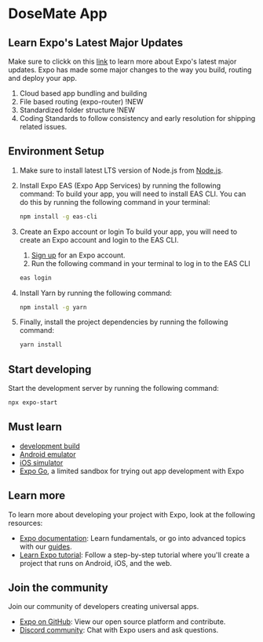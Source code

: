 # DoseMate App

## Learn Expo's Latest Major Updates

Make sure to clickk on this [link](https://docs.expo.dev/get-started/start-developing/) to learn more about Expo's latest major updates. Expo has made some major changes to the way you build, routing and deploy your app.

1. Cloud based app bundling and building
2. File based routing (expo-router) !NEW
3. Standardized folder structure !NEW
4. Coding Standards to follow consistency and early resolution for shipping related issues.

## Environment Setup

1. Make sure to install latest LTS version of Node.js from [Node.js](https://nodejs.org/en/).
2. Install Expo EAS (Expo App Services) by running the following command:
To build your app, you will need to install EAS CLI. You can do this by running the following command in your terminal:

    ```bash
    npm install -g eas-cli
    ```

3. Create an Expo account or login
To build your app, you will need to create an Expo account and login to the EAS CLI.
    1. [Sign up](https://expo.dev/signup) for an Expo account.
    2. Run the following command in your terminal to log in to the EAS CLI

    ```bash
    eas login
    ```

4. Install Yarn by running the following command:
    ```bash
    npm install -g yarn
    ```

5. Finally, install the project dependencies by running the following command:
    ```bash
    yarn install
    ```

## Start developing

Start the development server by running the following command:
   ```bash
   npx expo-start
   ```


## Must learn

- [development build](https://docs.expo.dev/develop/development-builds/introduction/)
- [Android emulator](https://docs.expo.dev/workflow/android-studio-emulator/)
- [iOS simulator](https://docs.expo.dev/workflow/ios-simulator/)
- [Expo Go](https://expo.dev/go), a limited sandbox for trying out app development with Expo

## Learn more

To learn more about developing your project with Expo, look at the following resources:

- [Expo documentation](https://docs.expo.dev/): Learn fundamentals, or go into advanced topics with our [guides](https://docs.expo.dev/guides).
- [Learn Expo tutorial](https://docs.expo.dev/tutorial/introduction/): Follow a step-by-step tutorial where you'll create a project that runs on Android, iOS, and the web.

## Join the community

Join our community of developers creating universal apps.

- [Expo on GitHub](https://github.com/expo/expo): View our open source platform and contribute.
- [Discord community](https://chat.expo.dev): Chat with Expo users and ask questions.
